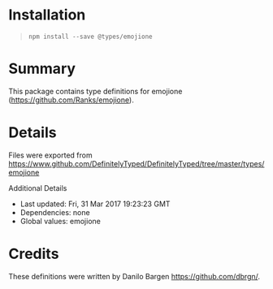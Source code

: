 # Installation
> `npm install --save @types/emojione`

# Summary
This package contains type definitions for emojione (https://github.com/Ranks/emojione).

# Details
Files were exported from https://www.github.com/DefinitelyTyped/DefinitelyTyped/tree/master/types/emojione

Additional Details
 * Last updated: Fri, 31 Mar 2017 19:23:23 GMT
 * Dependencies: none
 * Global values: emojione

# Credits
These definitions were written by Danilo Bargen <https://github.com/dbrgn/>.
